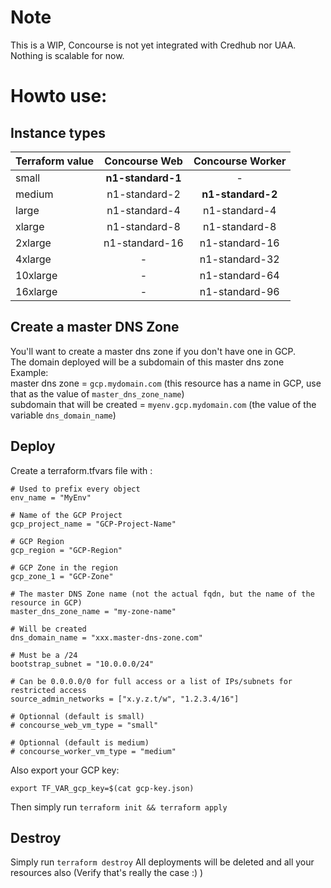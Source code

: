 # Note
This is a WIP, Concourse is not yet integrated with Credhub nor UAA.  
Nothing is scalable for now.

# Howto use:
## Instance types
| Terraform value | Concourse Web     | Concourse Worker  |
| --------------- | :---------------: | :---------------: |
| small           | **n1-standard-1** | -                 |  |
| medium          | n1-standard-2     | **n1-standard-2** |
| large           | n1-standard-4     | n1-standard-4     |
| xlarge          | n1-standard-8     | n1-standard-8     |
| 2xlarge         | n1-standard-16    | n1-standard-16    |
| 4xlarge         | -                 | n1-standard-32    |
| 10xlarge        | -                 | n1-standard-64    |
| 16xlarge        | -                 | n1-standard-96    |

## Create a master DNS Zone
You'll want to create a master dns zone if you don't have one in GCP.  
The domain deployed will be a subdomain of this master dns zone  
Example:  
master dns zone = `gcp.mydomain.com` (this resource has a name in GCP, use that as the value of `master_dns_zone_name`)  
subdomain that will be created = `myenv.gcp.mydomain.com` (the value of the variable `dns_domain_name`)

## Deploy
Create a terraform.tfvars file with :
```
# Used to prefix every object
env_name = "MyEnv"

# Name of the GCP Project
gcp_project_name = "GCP-Project-Name"

# GCP Region
gcp_region = "GCP-Region"

# GCP Zone in the region
gcp_zone_1 = "GCP-Zone"

# The master DNS Zone name (not the actual fqdn, but the name of the resource in GCP)
master_dns_zone_name = "my-zone-name"

# Will be created
dns_domain_name = "xxx.master-dns-zone.com"

# Must be a /24
bootstrap_subnet = "10.0.0.0/24"

# Can be 0.0.0.0/0 for full access or a list of IPs/subnets for restricted access
source_admin_networks = ["x.y.z.t/w", "1.2.3.4/16"] 

# Optionnal (default is small)
# concourse_web_vm_type = "small"

# Optionnal (default is medium)
# concourse_worker_vm_type = "medium"
```

Also export your GCP key:
```
export TF_VAR_gcp_key=$(cat gcp-key.json)
```

Then simply run `terraform init && terraform apply`

## Destroy
Simply run `terraform destroy`
All deployments will be deleted and all your resources also (Verify that's really the case :) )